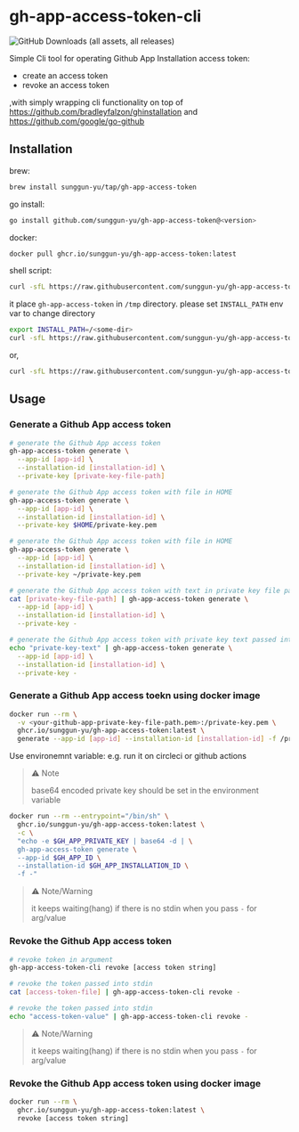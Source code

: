 # gh-app-access-token-cli

![GitHub Downloads (all assets, all releases)](https://img.shields.io/github/downloads/sunggun-yu/gh-app-access-token/total)

Simple Cli tool for operating Github App Installation access token:

- create an access token
- revoke an access token

,with simply wrapping cli functionality on top of <https://github.com/bradleyfalzon/ghinstallation> and <https://github.com/google/go-github>

## Installation

brew:

```bash
brew install sunggun-yu/tap/gh-app-access-token
```

go install:

```bash
go install github.com/sunggun-yu/gh-app-access-token@<version>
```

docker:

```bash
docker pull ghcr.io/sunggun-yu/gh-app-access-token:latest
```

shell script:

```bash
curl -sfL https://raw.githubusercontent.com/sunggun-yu/gh-app-access-token/main/install.sh | sh
```

it place `gh-app-access-token` in `/tmp` directory. please set `INSTALL_PATH` env var to change directory

```bash
export INSTALL_PATH=/<some-dir>
curl -sfL https://raw.githubusercontent.com/sunggun-yu/gh-app-access-token/main/install.sh | sh
```

or,

```bash
curl -sfL https://raw.githubusercontent.com/sunggun-yu/gh-app-access-token/main/install.sh | INSTALL_PATH=/<some-dir> sh
```

## Usage

### Generate a Github App access token

```bash
# generate the Github App access token
gh-app-access-token generate \
  --app-id [app-id] \
  --installation-id [installation-id] \
  --private-key [private-key-file-path]

# generate the Github App access token with file in HOME
gh-app-access-token generate \
  --app-id [app-id] \
  --installation-id [installation-id] \
  --private-key $HOME/private-key.pem

# generate the Github App access token with file in HOME
gh-app-access-token generate \
  --app-id [app-id] \
  --installation-id [installation-id] \
  --private-key ~/private-key.pem

# generate the Github App access token with text in private key file passed into stdin
cat [private-key-file-path] | gh-app-access-token generate \
  --app-id [app-id] \
  --installation-id [installation-id] \
  --private-key -

# generate the Github App access token with private key text passed into stdin
echo "private-key-text" | gh-app-access-token generate \
  --app-id [app-id] \
  --installation-id [installation-id] \
  --private-key -
```

### Generate a Github App access toekn using docker image

```bash
docker run --rm \
  -v <your-github-app-private-key-file-path.pem>:/private-key.pem \
  ghcr.io/sunggun-yu/gh-app-access-token:latest \
  generate --app-id [app-id] --installation-id [installation-id] -f /private-key.pem
```

Use environemnt variable: e.g. run it on circleci or github actions

>⚠️ Note
>
> base64 encoded private key should be set in the environment variable

```bash
docker run --rm --entrypoint="/bin/sh" \
  ghcr.io/sunggun-yu/gh-app-access-token:latest \
  -c \
  "echo -e $GH_APP_PRIVATE_KEY | base64 -d | \
  gh-app-access-token generate \
  --app-id $GH_APP_ID \
  --installation-id $GH_APP_INSTALLATION_ID \
  -f -"
```

>⚠️ Note/Warning
>
> it keeps waiting(hang) if there is no stdin when you pass `-` for arg/value

### Revoke the Github App access token

```bash
# revoke token in argument
gh-app-access-token-cli revoke [access token string]

# revoke the token passed into stdin
cat [access-token-file] | gh-app-access-token-cli revoke -

# revoke the token passed into stdin
echo "access-token-value" | gh-app-access-token-cli revoke -
```

>⚠️ Note/Warning
>
> it keeps waiting(hang) if there is no stdin when you pass `-` for arg/value

### Revoke the Github App access token using docker image

```bash
docker run --rm \
  ghcr.io/sunggun-yu/gh-app-access-token:latest \
  revoke [access token string]
```

